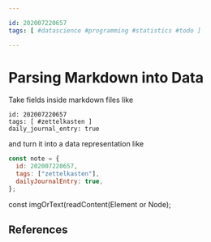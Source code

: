 ```yaml
---

id: 202007220657
tags: [ #datascience #programming #statistics #todo ]

---
```


# Parsing Markdown into Data

Take fields inside markdown files like

```
id: 202007220657
tags: [ #zettelkasten ]
daily_journal_entry: true

```

and turn it into a data representation like

```js
const note = {
  id: 202007220657,
  tags: ["zettelkasten"],
  dailyJournalEntry: true,
};
```

const imgOrText(readContent(Element or Node);

## References
